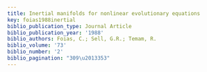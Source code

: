 ```yaml
---
title: Inertial manifolds for nonlinear evolutionary equations
key: foias1988inertial
biblio_publication_type: Journal Article
biblio_publication_year: '1988'
biblio_authors: Foias, C.; Sell, G.R.; Temam, R.
biblio_volume: '73'
biblio_number: '2'
biblio_pagination: "309\u2013353"
---
```

